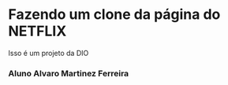 # Fazendo um clone da página do NETFLIX

Isso é um projeto da DIO

### Aluno Alvaro Martinez Ferreira